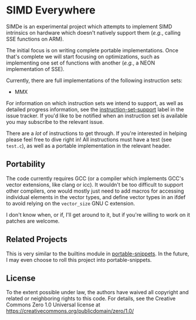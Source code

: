 # SIMD Everywhere

SIMDe is an experimental project which attempts to implement SIMD
intrinsics on hardware which doesn't natively support them (*e.g.*,
calling SSE functions on ARM).

The initial focus is on writing complete portable implementations.
Once that's complete we will start focusing on optimizations, such as
implementing one set of functions with another (*e.g.*, a NEON
implementation of SSE).

Currently, there are full implementations of the following instruction
sets:

 * MMX

For information on which instruction sets we intend to support, as
well as detailed progress information, see the
[instruction-set-support](https://github.com/nemequ/simde/issues?q=is%3Aissue+is%3Aopen+label%3Ainstruction-set-support)
label in the issue tracker.  If you'd like to be notified when an
instruction set is available you may subscribe to the relevant issue.

There are a *lot* of instructions to get through.  If you're
interested in helping please feel free to dive right in!  All
instructions must have a test (see `test.c`), as well as a portable
implementation in the relevant header.

## Portability

The code currently requires GCC (or a compiler which implements GCC's
vector extensions, like clang or icc).  It wouldn't be too difficult
to support other compilers, one would mostly just need to add macros
for accessing individual elements in the vector types, and define
vector types in an ifdef to avoid relying on the `vector_size` GNU C
extension.

I don't know when, or if, I'll get around to it, but if you're willing
to work on it patches are welcome.

## Related Projects

This is very similar to the builtins module in
[portable-snippets](https://github.com/nemequ/portable-snippets).  In
the future, I may even choose to roll this project into
portable-snippets.

## License

To the extent possible under law, the authors have waived all
copyright and related or neighboring rights to this code.  For
details, see the Creative Commons Zero 1.0 Universal license at
https://creativecommons.org/publicdomain/zero/1.0/
